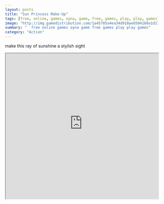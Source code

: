 ```yaml
---
layout: posts
title: "Sun Princess Make-Up"
tags: [free, online, games, oyna, game, free, games, play, play, games]
image: "http://img.gamedistribution.com/1a45785a4ea34d918ae6504160a1d17c.jpg"
summary: "  free online games oyna game free games play play games"
category: "Action"
---
```


make this ray of sunshine a stylish sight

<iframe width="100%" height="480px;" src="http://flash.gamedistribution.com?game=1a45785a4ea34d918ae6504160a1d17c"></iframe>
